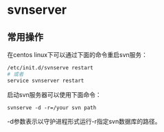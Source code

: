 # svnserver

## 常用操作

在centos linux下可以通过下面的命令重启svn服务：

```bash
/etc/init.d/svnserve restart
# 或者
service svnserver restart

```

启动svn服务器可以使用下面命令：

```
svnserve -d -r=/your svn path
```

-d参数表示以守护进程形式运行-r指定svn数据库的路径。

